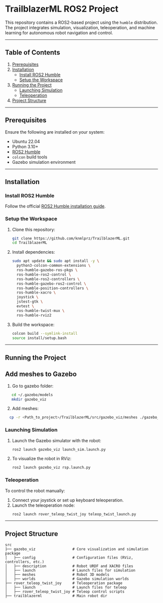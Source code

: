 # TrailblazerML ROS2 Project

This repository contains a ROS2-based project using the `humble` distribution. The project integrates simulation, visualization, teleoperation, and machine learning for autonomous robot navigation and control.

---

## Table of Contents
1. [Prerequisites](#prerequisites)
2. [Installation](#installation)
   - [Install ROS2 Humble](#install-ros2-humble)
   - [Setup the Workspace](#setup-the-workspace)
3. [Running the Project](#running-the-project)
   - [Launching Simulation](#launching-simulation)
   - [Teleoperation](#teleoperation)
4. [Project Structure](#project-structure)

---

## Prerequisites
Ensure the following are installed on your system:
- Ubuntu 22.04
- Python 3.10+
- [ROS2 Humble](https://docs.ros.org/en/humble/index.html)
- `colcon` build tools
- Gazebo simulation environment

---

## Installation

### Install ROS2 Humble
Follow the official [ROS2 Humble installation guide](https://docs.ros.org/en/humble/Installation.html).

### Setup the Workspace
1. Clone this repository:
    ```bash
    git clone https://github.com/knmlprz/TrailblazerML.git
    cd TrailblazerML
    ```
2. Install dependencies:
    ```bash
    sudo apt update && sudo apt install -y \
      python3-colcon-common-extensions \
      ros-humble-gazebo-ros-pkgs \
      ros-humble-ros2-control \
      ros-humble-ros2-controllers \
      ros-humble-gazebo-ros2-control \
      ros-humble-position-controllers \
      ros-humble-xacro \
      joystick \
      jstest-gtk \
      evtest \
      ros-humble-twist-mux \
      ros-humble-rviz2
    ```
3. Build the workspace:
    ```bash
    colcon build --symlink-install
    source install/setup.bash
    ```

---

## Running the Project

## Add meshes to Gazebo
1. Go to gazebo folder:
```bash
   cd ~/.gazebo/models
   mkdir gazebo_viz
```
2. Add meshes:
```bash
  cp -r <Path_to_project>/TrailblazerML/src/gazebo_viz/meshes ./gazebo_viz
```

### Launching Simulation
1. Launch the Gazebo simulator with the robot:
    ```bash
    ros2 launch gazebo_viz launch_sim.launch.py
    ```
2. To visualize the robot in RViz:
    ```bash
    ros2 launch gazebo_viz rsp.launch.py
    ```

### Teleoperation
To control the robot manually:
1. Connect your joystick or set up keyboard teleoperation.
2. Launch the teleoperation node:
    ```bash
    ros2 launch rover_teleop_twist_joy teleop_twist_launch.py
    ```
   
---

## Project Structure
```plaintext
src
├── gazebo_viz                 # Core visualization and simulation package
│   ├── config                 # Configuration files (RViz, controllers, etc.)
│   ├── description            # Robot URDF and XACRO files
│   ├── launch                 # Launch files for simulation
│   ├── meshes                 # Robot 3D models
│   ├── worlds                 # Gazebo simulation worlds
├── rover_teleop_twist_joy     # Teleoperation package
│   ├── launch                 # Launch files for teleop
│   ├── rover_teleop_twist_joy # Teleop control scripts
├── trailblazerml              # Main robot dir
